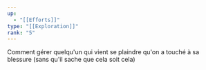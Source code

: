 ```yaml
---
up:
  - "[[Efforts]]"
type: "[[Exploration]]"
rank: "5"
---
```

Comment gérer quelqu'un qui vient se plaindre qu'on a touché à sa blessure (sans qu'il sache que cela soit cela)
